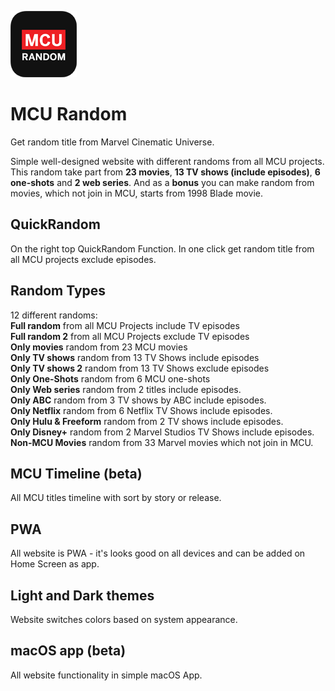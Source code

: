 ![MCURandom Logo](/images/app/logo.png)

# MCU Random
Get random title from Marvel Cinematic Universe.

Simple well-designed website with different randoms from all MCU projects. This random take part from <b>23 movies</b>, <b>13 TV shows (include episodes)</b>, <b>6 one-shots</b> and <b>2 web series</b>. And as a <b>bonus</b> you can make random from movies, which not join in MCU, starts from 1998 Blade movie. 

## QuickRandom

On the right top QuickRandom Function. In one click get random title from all MCU projects exclude episodes.

## Random Types

12 different randoms:<br>
<b>Full random</b> from all MCU Projects include TV episodes<br>
<b>Full random 2</b> from all MCU Projects exclude TV episodes<br>
<b>Only movies</b> random from 23 MCU movies<br>
<b>Only TV shows</b> random from 13 TV Shows include episodes<br>
<b>Only TV shows 2</b> random from 13 TV Shows exclude episodes<br>
<b>Only One-Shots</b> random from 6 MCU one-shots<br>
<b>Only Web series</b> random from 2 titles include episodes.<br>
<b>Only ABC</b> random from 3 TV shows by ABC include episodes.<br>
<b>Only Netflix</b> random from 6 Netflix TV Shows include episodes.<br>
<b>Only Hulu & Freeform</b> random from 2 TV shows include episodes.<br>
<b>Only Disney+</b> random from 2 Marvel Studios TV Shows include episodes.<br>
<b>Non-MCU Movies</b> random from 33 Marvel movies which not join in MCU.<br>

## MCU Timeline (beta)

All MCU titles timeline with sort by story or release.

## PWA

All website is PWA - it's looks good on all devices and can be added on Home Screen as app.

## Light and Dark themes

Website switches colors based on system appearance.

## macOS app (beta)

All website functionality in simple macOS App.



